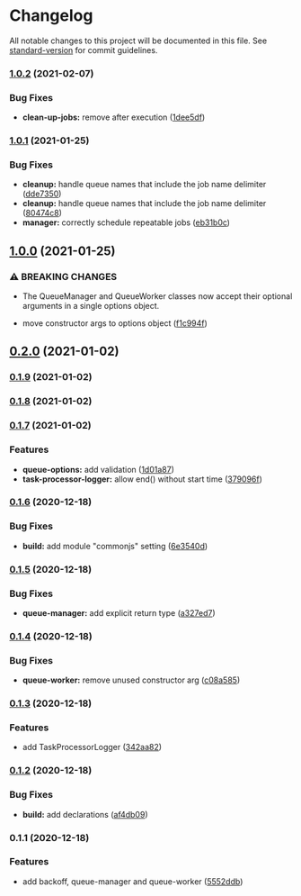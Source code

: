 # Changelog

All notable changes to this project will be documented in this file. See [standard-version](https://github.com/conventional-changelog/standard-version) for commit guidelines.

### [1.0.2](https://github.com/exportarts/bullmq-utils/compare/v1.0.1...v1.0.2) (2021-02-07)


### Bug Fixes

* **clean-up-jobs:** remove after execution ([1dee5df](https://github.com/exportarts/bullmq-utils/commit/1dee5df0bb394752f2e533e26e64671d044f9241))

### [1.0.1](https://github.com/exportarts/bullmq-utils/compare/v1.0.0...v1.0.1) (2021-01-25)


### Bug Fixes

* **cleanup:** handle queue names that include the job name delimiter ([dde7350](https://github.com/exportarts/bullmq-utils/commit/dde7350b1a531aad589d4f0934c1410b12a7d51c))
* **cleanup:** handle queue names that include the job name delimiter ([80474c8](https://github.com/exportarts/bullmq-utils/commit/80474c84429a31521b4c737526b06554d42e4bd7))
* **manager:** correctly schedule repeatable jobs ([eb31b0c](https://github.com/exportarts/bullmq-utils/commit/eb31b0c3535b95e8a5a551740383ce3b468ff4a9))

## [1.0.0](https://github.com/exportarts/bullmq-utils/compare/v0.2.0...v1.0.0) (2021-01-25)


### ⚠ BREAKING CHANGES

* The QueueManager and QueueWorker classes now accept their optional arguments in a single options object.

* move constructor args to options object ([f1c994f](https://github.com/exportarts/bullmq-utils/commit/f1c994f8387a59225e54684332bf36785e19171c))

## [0.2.0](https://github.com/exportarts/bullmq-utils/compare/v0.1.9...v0.2.0) (2021-01-02)

### [0.1.9](https://github.com/exportarts/bullmq-utils/compare/v0.1.8...v0.1.9) (2021-01-02)

### [0.1.8](https://github.com/exportarts/bullmq-utils/compare/v0.1.7...v0.1.8) (2021-01-02)

### [0.1.7](https://github.com/exportarts/bullmq-utils/compare/v0.1.6...v0.1.7) (2021-01-02)


### Features

* **queue-options:** add validation ([1d01a87](https://github.com/exportarts/bullmq-utils/commit/1d01a87f1d71628a7c9b859b11142652c64bdf01))
* **task-processor-logger:** allow end() without start time ([379096f](https://github.com/exportarts/bullmq-utils/commit/379096f12320e7b340633f58f0878b50c4059aa6))

### [0.1.6](https://github.com/exportarts/bullmq-utils/compare/v0.1.5...v0.1.6) (2020-12-18)


### Bug Fixes

* **build:** add module "commonjs" setting ([6e3540d](https://github.com/exportarts/bullmq-utils/commit/6e3540db6aed2b455b1b1c25ba661ab507a5817e))

### [0.1.5](https://github.com/exportarts/bullmq-utils/compare/v0.1.4...v0.1.5) (2020-12-18)


### Bug Fixes

* **queue-manager:** add explicit return type ([a327ed7](https://github.com/exportarts/bullmq-utils/commit/a327ed72472bf9b9e0f41678c22cadec0c555b9a))

### [0.1.4](https://github.com/exportarts/bullmq-utils/compare/v0.1.3...v0.1.4) (2020-12-18)


### Bug Fixes

* **queue-worker:** remove unused constructor arg ([c08a585](https://github.com/exportarts/bullmq-utils/commit/c08a5851093d3f7a0ffa92d96aa62249a17af01e))

### [0.1.3](https://github.com/exportarts/bullmq-utils/compare/v0.1.2...v0.1.3) (2020-12-18)


### Features

* add TaskProcessorLogger ([342aa82](https://github.com/exportarts/bullmq-utils/commit/342aa822c08cd478ed921847428d4aaebe27ba04))

### [0.1.2](https://github.com/exportarts/bullmq-utils/compare/v0.1.1...v0.1.2) (2020-12-18)


### Bug Fixes

* **build:** add declarations ([af4db09](https://github.com/exportarts/bullmq-utils/commit/af4db0997ffbb8a6e41098a80370952a0f9f2d28))

### 0.1.1 (2020-12-18)


### Features

* add backoff, queue-manager and queue-worker ([5552ddb](https://github.com/exportarts/bullmq-utils/commit/5552ddb4dd98fc2388f1b734a4d8d901bb797bfb))

